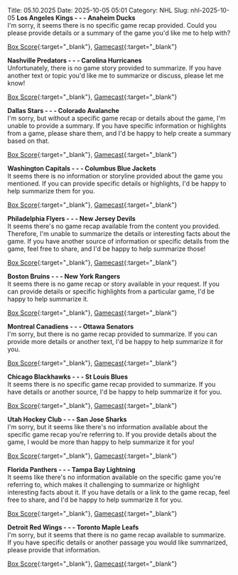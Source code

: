 Title: 05.10.2025
Date: 2025-10-05 05:01
Category: NHL 
Slug: nhl-2025-10-05 
**Los Angeles Kings - - - Anaheim Ducks**  
I'm sorry, it seems there is no specific game recap provided. Could you please provide details or a summary of the game you'd like me to help with? 

[Box Score](/gamecenter/ana-vs-lak/2025/10/04/2025010090){:target="_blank"}, [Gamecast](https://www.nhl.com/news/anaheim-ducks-los-angeles-kings-game-recap-october-4){:target="_blank"}<br>

**Nashville Predators - - - Carolina Hurricanes**  
Unfortunately, there is no game story provided to summarize. If you have another text or topic you'd like me to summarize or discuss, please let me know! 

[Box Score](/gamecenter/car-vs-nsh/2025/10/04/2025010091){:target="_blank"}, [Gamecast](https://www.nhl.com/news/carolina-hurricanes-nashville-predators-game-recap-october-4){:target="_blank"}<br>

**Dallas Stars - - - Colorado Avalanche**  
I'm sorry, but without a specific game recap or details about the game, I'm unable to provide a summary. If you have specific information or highlights from a game, please share them, and I'd be happy to help create a summary based on that. 

[Box Score](/gamecenter/col-vs-dal/2025/10/04/2025010092){:target="_blank"}, [Gamecast](https://www.nhl.com/news/colorado-avalanche-dallas-stars-game-recap-october-4){:target="_blank"}<br>

**Washington Capitals - - - Columbus Blue Jackets**  
It seems there is no information or storyline provided about the game you mentioned. If you can provide specific details or highlights, I'd be happy to help summarize them for you. 

[Box Score](/gamecenter/cbj-vs-wsh/2025/10/04/2025010093){:target="_blank"}, [Gamecast](https://www.nhl.com/news/columbus-blue-jackets-washington-capitals-game-recap-october-4){:target="_blank"}<br>

**Philadelphia Flyers - - - New Jersey Devils**  
It seems there's no game recap available from the content you provided. Therefore, I'm unable to summarize the details or interesting facts about the game. If you have another source of information or specific details from the game, feel free to share, and I'd be happy to help summarize those! 

[Box Score](/gamecenter/njd-vs-phi/2025/10/04/2025010094){:target="_blank"}, [Gamecast](https://www.nhl.com/news/new-jersey-devils-philadelphia-flyers-game-recap-october-4){:target="_blank"}<br>

**Boston Bruins - - - New York Rangers**  
It seems there is no game recap or story available in your request. If you can provide details or specific highlights from a particular game, I'd be happy to help summarize it. 

[Box Score](/gamecenter/nyr-vs-bos/2025/10/04/2025010095){:target="_blank"}, [Gamecast](https://www.nhl.com/news/new-york-rangers-boston-bruins-game-recap-october-4){:target="_blank"}<br>

**Montreal Canadiens - - - Ottawa Senators**  
I'm sorry, but there is no game recap provided to summarize. If you can provide more details or another text, I'd be happy to help summarize it for you. 

[Box Score](/gamecenter/ott-vs-mtl/2025/10/04/2025010096){:target="_blank"}, [Gamecast](https://www.nhl.com/news/ottawa-senators-montreal-canadiens-game-recap-october-4){:target="_blank"}<br>

**Chicago Blackhawks - - - St Louis Blues**  
It seems there is no specific game recap provided to summarize. If you have details or another source, I'd be happy to help summarize it for you. 

[Box Score](/gamecenter/stl-vs-chi/2025/10/04/2025010097){:target="_blank"}, [Gamecast](https://www.nhl.com/news/st-louis-blues-chicago-blackhawks-game-recap-october-4){:target="_blank"}<br>

**Utah Hockey Club - - - San Jose Sharks**  
I'm sorry, but it seems like there's no information available about the specific game recap you're referring to. If you provide details about the game, I would be more than happy to help summarize it for you! 

[Box Score](/gamecenter/sjs-vs-uta/2025/10/04/2025010098){:target="_blank"}, [Gamecast](https://www.nhl.com/news/san-jose-sharks-utah-hockey-club-game-recap-october-4){:target="_blank"}<br>

**Florida Panthers - - - Tampa Bay Lightning**  
It seems like there's no information available on the specific game you're referring to, which makes it challenging to summarize or highlight interesting facts about it. If you have details or a link to the game recap, feel free to share, and I'd be happy to help summarize it for you. 

[Box Score](/gamecenter/tbl-vs-fla/2025/10/04/2025010099){:target="_blank"}, [Gamecast](https://www.nhl.com/news/tampa-bay-lightning-florida-panthers-game-recap-october-4){:target="_blank"}<br>

**Detroit Red Wings - - - Toronto Maple Leafs**  
I'm sorry, but it seems that there is no game recap available to summarize. If you have specific details or another passage you would like summarized, please provide that information. 

[Box Score](/gamecenter/tor-vs-det/2025/10/04/2025010100){:target="_blank"}, [Gamecast](https://www.nhl.com/news/toronto-maple-leafs-detroit-red-wings-game-recap-october-4){:target="_blank"}<br>

